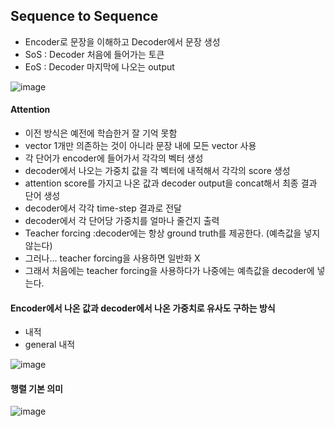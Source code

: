 ## Sequence to Sequence
* Encoder로 문장을 이해하고 Decoder에서 문장 생성
* SoS : Decoder 처음에 들어가는 토큰
* EoS : Decoder 마지막에 나오는 output

![image](https://user-images.githubusercontent.com/63588046/157810887-d9fdbf0a-4c3b-4891-9d52-2ee24069c793.png)


#### Attention
* 이전 방식은 예전에 학습한거 잘 기억 못함
* vector 1개만 의존하는 것이 아니라 문장 내에 모든 vector 사용
* 각 단어가 encoder에 들어가서 각각의 벡터 생성
* decoder에서 나오는 가중치 값을 각 벡터에 내적해서 각각의 score 생성
* attention score를 가지고 나온 값과 decoder output을 concat해서 최종 결과 단어 생성
* decoder에서 각각 time-step 결과로 전달
* decoder에서 각 단어당 가중치를 얼마나 줄건지 출력
* Teacher forcing :decoder에는 항상 ground truth를 제공한다. (예측값을 넣지 않는다)
* 그러나... teacher forcing을 사용하면 일반화 X
* 그래서 처음에는 teacher forcing을 사용하다가 나중에는 예측값을 decoder에 넣는다.



#### Encoder에서 나온 값과 decoder에서 나온 가중치로 유사도 구하는 방식

* 내적
* general 내적

![image](https://user-images.githubusercontent.com/63588046/157834225-7d7dd687-00da-4abb-a706-41ea82e2547b.png)

#### 행렬 기본 의미
![image](https://user-images.githubusercontent.com/63588046/157835676-eadf708e-768a-4514-9f29-1c0bd1988129.png)



